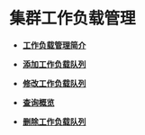 # 集群工作负载管理<a name="dws_01_0723"></a>

-   **[工作负载管理简介](工作负载管理简介.md)**  

-   **[添加工作负载队列](添加工作负载队列.md)**  

-   **[修改工作负载队列](修改工作负载队列.md)**  

-   **[查询概览](查询概览.md)**  

-   **[删除工作负载队列](删除工作负载队列.md)**  


